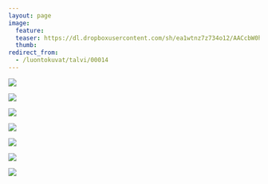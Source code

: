 ```yaml
---
layout: page
image:
  feature:
  teaser: https://dl.dropboxusercontent.com/sh/ea1wtnz7z734o12/AACcbW0hTU-LLtLtD6N6GKtoa/luontokuvat/talvi/DSC18187-245px.jpg
  thumb:
redirect_from:
  - /luontokuvat/talvi/00014
---
```


[![](https://dl.dropboxusercontent.com/sh/ea1wtnz7z734o12/AAATEnl0nZAKh664zSH0OIJ2a/luontokuvat/talvi/DSC18077-800px.jpg)](https://dl.dropboxusercontent.com/sh/ea1wtnz7z734o12/AAClVEhs7XyU9LgnXy1miE-ba/luontokuvat/talvi/DSC18077.jpg)

[![](https://dl.dropboxusercontent.com/sh/ea1wtnz7z734o12/AACezAqmmCuw4U2JsuFOLJxUa/luontokuvat/talvi/DSC18119-800px.jpg)](https://dl.dropboxusercontent.com/sh/ea1wtnz7z734o12/AACvQ-Us5kqLntOcEWrxOhb4a/luontokuvat/talvi/DSC18119.jpg)

[![](https://dl.dropboxusercontent.com/sh/ea1wtnz7z734o12/AABCi4namAs21ulu9HCJrd8Ra/luontokuvat/talvi/DSC18120-800px.jpg)](https://dl.dropboxusercontent.com/sh/ea1wtnz7z734o12/AACBs_pWgYF6tDzaEZ6SXkvUa/luontokuvat/talvi/DSC18120.jpg)

[![](https://dl.dropboxusercontent.com/sh/ea1wtnz7z734o12/AAAPXMo49AyFnm_IJVddidP9a/luontokuvat/talvi/DSC18124-800px.jpg)](https://dl.dropboxusercontent.com/sh/ea1wtnz7z734o12/AACrTOijeuGKyufoKb-ZfJRxa/luontokuvat/talvi/DSC18124.jpg)

[![](https://dl.dropboxusercontent.com/sh/ea1wtnz7z734o12/AAA6OGMOWW6HF-sYHjne-yWza/luontokuvat/talvi/DSC18126-800px.jpg)](https://dl.dropboxusercontent.com/sh/ea1wtnz7z734o12/AABn4inP3MuWiD9twdCfXzwTa/luontokuvat/talvi/DSC18126.jpg)

[![](https://dl.dropboxusercontent.com/sh/ea1wtnz7z734o12/AADnnjqcW88_ThkJQvpI7s94a/luontokuvat/talvi/DSC18503-800px.jpg)](https://dl.dropboxusercontent.com/sh/ea1wtnz7z734o12/AAD8Fit-jLZFV_d-xcrsjyLda/luontokuvat/talvi/DSC18503.jpg)

[![](https://dl.dropboxusercontent.com/sh/ea1wtnz7z734o12/AAAFJ0jF73tk9t-z2fDC97zba/luontokuvat/talvi/DSC18187-800px.jpg)](https://dl.dropboxusercontent.com/sh/ea1wtnz7z734o12/AACtKls3YqFAx9To24gIqpf0a/luontokuvat/talvi/DSC18187.jpg)
